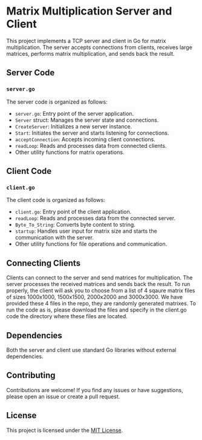 # Matrix Multiplication Server and Client

This project implements a TCP server and client in Go for matrix multiplication. The server accepts connections from clients, receives large matrices, performs matrix multiplication, and sends back the result.

## Server Code

### `server.go`

The server code is organized as follows:

- `server.go`: Entry point of the server application.
- `Server` struct: Manages the server state and connections.
- `CreateServer`: Initializes a new server instance.
- `Start`: Initiates the server and starts listening for connections.
- `acceptConnection`: Accepts incoming client connections.
- `readLoop`: Reads and processes data from connected clients.
- Other utility functions for matrix operations.

## Client Code

### `client.go`

The client code is organized as follows:

- `client.go`: Entry point of the client application.
- `readLoop`: Reads and processes data from the connected server.
- `Byte_To_String`: Converts byte content to string.
- `startup`: Handles user input for matrix size and starts the communication with the server.
- Other utility functions for file operations and communication.

## Connecting Clients

Clients can connect to the server and send matrices for multiplication. The server processes the received matrices and sends back the result. To run properly, the client will ask you to choose from a list of 4 sqaure matrix files of sizes 1000x1000, 1500x1500, 2000x2000 and 3000x3000. We have provided these 4 files in the repo, they are randomly generated matrixes. To run the code as is, please download the files and specify in the client.go code the directory where these files are located.

## Dependencies

Both the server and client use standard Go libraries without external dependencies.

## Contributing

Contributions are welcome! If you find any issues or have suggestions, please open an issue or create a pull request.

## License

This project is licensed under the [MIT License](LICENSE).
